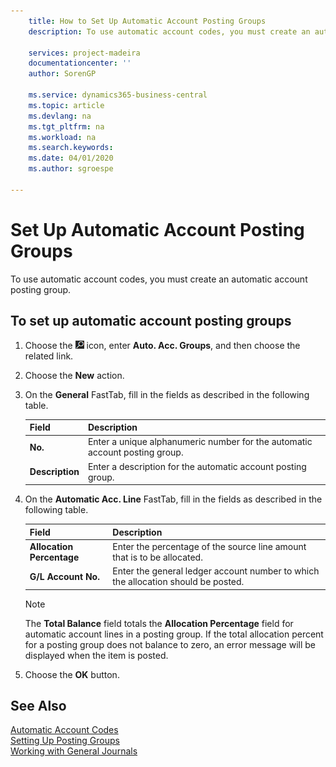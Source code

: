 ```yaml
---
    title: How to Set Up Automatic Account Posting Groups
    description: To use automatic account codes, you must create an automatic account posting group.

    services: project-madeira 
    documentationcenter: ''
    author: SorenGP

    ms.service: dynamics365-business-central
    ms.topic: article
    ms.devlang: na
    ms.tgt_pltfrm: na
    ms.workload: na
    ms.search.keywords:
    ms.date: 04/01/2020
    ms.author: sgroespe

---
```

# Set Up Automatic Account Posting Groups
To use automatic account codes, you must create an automatic account posting group.  

## To set up automatic account posting groups  

1.  Choose the ![Search for Page or Report](../../media/ui-search/search_small.png "Search for Page or Report icon") icon, enter **Auto. Acc. Groups**, and then choose the related link.  
2.  Choose the **New** action.  
3.  On the **General** FastTab, fill in the fields as described in the following table.  

    |Field|Description|  
    |-----------|-----------------|  
    |**No.**|Enter a unique alphanumeric number for the automatic account posting group.|  
    |**Description**|Enter a description for the automatic account posting group.|  

4.  On the **Automatic Acc. Line** FastTab, fill in the fields as described in the following table.  

    |Field|Description|  
    |-----------|-----------------|  
    |**Allocation Percentage**|Enter the percentage of the source line amount that is to be allocated.|  
    |**G/L Account No.**|Enter the general ledger account number to which the allocation should be posted.|  

    > [!NOTE]  
    >  The **Total Balance** field totals the **Allocation Percentage** field for automatic account lines in a posting group. If the total allocation percent for a posting group does not balance to zero, an error message will be displayed when the item is posted.  

5.  Choose the **OK** button.  

## See Also  
 [Automatic Account Codes](automatic-account-codes.md)   
 [Setting Up Posting Groups](../../finance-posting-groups.md)  
 [Working with General Journals](../../ui-work-general-journals.md)
